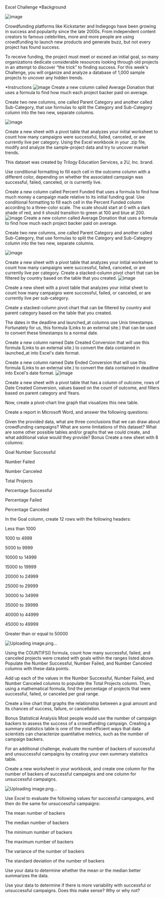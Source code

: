 Excel Challenge
*Background

![image](https://user-images.githubusercontent.com/106934375/187578901-0ba11ee4-7fe2-4460-b29b-9310e8619c2d.png)

Crowdfunding platforms like Kickstarter and Indiegogo have been growing in success and popularity since the late 2000s. From independent content creators to famous celebrities, more and more people are using crowdfunding to launch new products and generate buzz, but not every project has found success.

To receive funding, the project must meet or exceed an initial goal, so many organizations dedicate considerable resources looking through old projects in an attempt to discover “the trick” to finding success. For this week's Challenge, you will organize and analyze a database of 1,000 sample projects to uncover any hidden trends.

*Instructions
![image](https://user-images.githubusercontent.com/106934375/187579212-0d9999b2-d16e-49c0-849c-7d033f3b4791.png)
Create a new column called Average Donation that uses a formula to find how much each project backer paid on average.

Create two new columns, one called Parent Category and another called Sub-Category, that use formulas to split the Category and Sub-Category column into the two new, separate columns.

![image](https://user-images.githubusercontent.com/106934375/187579289-c4cc0ed6-5238-4410-93af-8aa3a8dd156d.png)

Create a new sheet with a pivot table that analyzes your initial worksheet to count how many campaigns were successful, failed, canceled, or are currently live per category.
Using the Excel workbook in your .zip file, modify and analyze the sample-project data and try to uncover market trends.

This dataset was created by Trilogy Education Services, a 2U, Inc. brand.

Use conditional formatting to fill each cell in the outcome column with a different color, depending on whether the associated campaign was successful, failed, canceled, or is currently live.

Create a new column called Percent Funded that uses a formula to find how much money a campaign made relative to its initial funding goal.
Use conditional formatting to fill each cell in the Percent Funded column according to a three-color scale. The scale should start at 0 with a dark shade of red, and it should transition to green at 100 and blue at 200.
![image](https://user-images.githubusercontent.com/106934375/187579438-be5c0690-9a7e-4f51-8c52-346b4ac65a15.png)
Create a new column called Average Donation that uses a formula to find how much each project backer paid on average.

Create two new columns, one called Parent Category and another called Sub-Category, that use formulas to split the Category and Sub-Category column into the two new, separate columns.

![image](https://user-images.githubusercontent.com/106934375/187579548-372b9b18-fa51-4a24-8cc1-669856569e8f.png)

Create a new sheet with a pivot table that analyzes your initial worksheet to count how many campaigns were successful, failed, canceled, or are currently live per category.
Create a stacked-column pivot chart that can be filtered by country based on the table that you created.
![image](https://user-images.githubusercontent.com/106934375/187579657-c31f0b7c-af88-4ff6-87a0-303889f1de72.png)

Create a new sheet with a pivot table that analyzes your initial sheet to count how many campaigns were successful, failed, or canceled, or are currently live per sub-category.

Create a stacked-column pivot chart that can be filtered by country and parent category based on the table that you created.

The dates in the deadline and launched_at columns use Unix timestamps. Fortunately for us, this formula (Links to an external site.) that can be used to convert these timestamps to a normal date.

Create a new column named Date Created Conversion that will use this formula (Links to an external site.) to convert the data contained in launched_at into Excel's date format.

Create a new column named Date Ended Conversion that will use this formula (Links to an external site.) to convert the data contained in deadline into Excel's date format.
![image](https://user-images.githubusercontent.com/106934375/187579778-cfbddc69-a591-4e73-a404-03591fcf72cf.png)

Create a new sheet with a pivot table that has a column of outcome, rows of Date Created Conversion, values based on the count of outcome, and filters based on parent category and Years.

Now, create a pivot-chart line graph that visualizes this new table.

Create a report in Microsoft Word, and answer the following questions:

Given the provided data, what are three conclusions that we can draw about crowdfunding campaigns?
What are some limitations of this dataset?
What are some other possible tables and/or graphs that we could create, and what additional value would they provide?
Bonus
Create a new sheet with 8 columns:

Goal
Number Successful

Number Failed

Number Canceled

Total Projects

Percentage Successful

Percentage Failed

Percentage Canceled

In the Goal column, create 12 rows with the following headers:

Less than 1000

1000 to 4999

5000 to 9999

10000 to 14999

15000 to 19999

20000 to 24999

25000 to 29999

30000 to 34999

35000 to 39999

40000 to 44999

45000 to 49999

Greater than or equal to 50000

![Uploading image.png…]()

Using the COUNTIFS() formula, count how many successful, failed, and canceled projects were created with goals within the ranges listed above. Populate the Number Successful, Number Failed, and Number Canceled columns with these data points.

Add up each of the values in the Number Successful, Number Failed, and Number Canceled columns to populate the Total Projects column. Then, using a mathematical formula, find the percentage of projects that were successful, failed, or canceled per goal range.

Create a line chart that graphs the relationship between a goal amount and its chances of success, failure, or cancellation.

Bonus Statistical Analysis
Most people would use the number of campaign backers to assess the success of a crowdfunding campaign. Creating a summary statistics table is one of the most efficient ways that data scientists can characterize quantitative metrics, such as the number of campaign backers.

For an additional challenge, evaluate the number of backers of successful and unsuccessful campaigns by creating your own summary statistics table.

Create a new worksheet in your workbook, and create one column for the number of backers of successful campaigns and one column for unsuccessful campaigns.

![Uploading image.png…]()

Use Excel to evaluate the following values for successful campaigns, and then do the same for unsuccessful campaigns:

The mean number of backers

The median number of backers

The minimum number of backers

The maximum number of backers

The variance of the number of backers

The standard deviation of the number of backers

Use your data to determine whether the mean or the median better summarizes the data.

Use your data to determine if there is more variability with successful or unsuccessful campaigns. Does this make sense? Why or why not?

